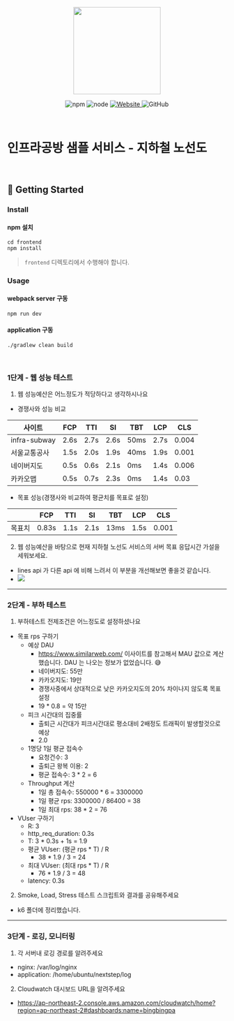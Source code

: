 <p align="center">
    <img width="200px;" src="https://raw.githubusercontent.com/woowacourse/atdd-subway-admin-frontend/master/images/main_logo.png"/>
</p>
<p align="center">
  <img alt="npm" src="https://img.shields.io/badge/npm-%3E%3D%205.5.0-blue">
  <img alt="node" src="https://img.shields.io/badge/node-%3E%3D%209.3.0-blue">
  <a href="https://edu.nextstep.camp/c/R89PYi5H" alt="nextstep atdd">
    <img alt="Website" src="https://img.shields.io/website?url=https%3A%2F%2Fedu.nextstep.camp%2Fc%2FR89PYi5H">
  </a>
  <img alt="GitHub" src="https://img.shields.io/github/license/next-step/atdd-subway-service">
</p>

<br>

# 인프라공방 샘플 서비스 - 지하철 노선도

<br>

## 🚀 Getting Started

### Install
#### npm 설치
```
cd frontend
npm install
```
> `frontend` 디렉토리에서 수행해야 합니다.

### Usage
#### webpack server 구동
```
npm run dev
```
#### application 구동
```
./gradlew clean build
```
<br>


### 1단계 - 웹 성능 테스트
1. 웹 성능예산은 어느정도가 적당하다고 생각하시나요
- 경쟁사와 성능 비교 

| 사이트          | FCP  | TTI  | SI   | TBT  | LCP  | CLS   |
|--------------|------|------|------|------|------|-------|
| infra-subway | 2.6s | 2.7s | 2.6s | 50ms | 2.7s | 0.004 |
| 서울교통공사       | 1.5s | 2.0s | 1.9s | 40ms | 1.9s | 0.001 |
| 네이버지도        | 0.5s | 0.6s | 2.1s | 0ms  | 1.4s | 0.006 |
| 카카오맵         | 0.5s | 0.7s | 2.3s | 0ms  | 1.4s | 0.03  |

- 목표 성능(경쟁사와 비교하여 평균치를 목표로 설정)

|     | FCP   | TTI  | SI   | TBT  | LCP  | CLS   |
|-----|-------|------|------|------|------|-------|
| 목표치 | 0.83s | 1.1s | 2.1s | 13ms | 1.5s | 0.001 |


2. 웹 성능예산을 바탕으로 현재 지하철 노선도 서비스의 서버 목표 응답시간 가설을 세워보세요.
- lines api 가 다른 api 에 비해 느려서 이 부분을 개선해보면 좋을것 같습니다.
- ![](./image/api-response.png)

---

### 2단계 - 부하 테스트 
1. 부하테스트 전제조건은 어느정도로 설정하셨나요
- 목표 rps 구하기
  - 예상 DAU
    - https://www.similarweb.com/ 이사이트를 참고해서 MAU 값으로 계산했습니다. DAU 는 나오는 정보가 없었습니다. 😅
    - 네이버지도: 55만
    - 카카오지도: 19만
    - 경쟁사중에서 상대적으로 낮은 카카오지도의 20% 차이나지 않도록 목표 설정
    - 19 * 0.8 = 약 15만
  - 피크 시간대의 집중률
    - 출퇴근 시간대가 피크시간대로 평소대비 2배정도 트래픽이 발생할것으로 예상
    - 2.0
  - 1명당 1일 평균 접속수
    - 요청건수: 3
    - 출퇴근 왕복 이용: 2
    - 평균 접속수: 3 * 2 = 6
  - Throughput 계산
    - 1일 총 접속수: 550000 * 6 = 3300000
    - 1일 평균 rps: 3300000 / 86400 = 38
    - 1일 최대 rps: 38 * 2 = 76
- VUser 구하기
  - R: 3
  - http_req_duration: 0.3s
  - T: 3 * 0.3s + 1s = 1.9
  - 평균 VUser: (평균 rps * T) / R
    - 38 * 1.9 / 3 = 24
  - 최대 VUser: (최대 rps * T) / R
    - 76 * 1.9 / 3 = 48
  - latency: 0.3s

2. Smoke, Load, Stress 테스트 스크립트와 결과를 공유해주세요
- k6 폴더에 정리했습니다.

---

### 3단계 - 로깅, 모니터링
1. 각 서버내 로깅 경로를 알려주세요
- nginx: /var/log/nginx
- application: /home/ubuntu/nextstep/log

2. Cloudwatch 대시보드 URL을 알려주세요
- https://ap-northeast-2.console.aws.amazon.com/cloudwatch/home?region=ap-northeast-2#dashboards:name=bingbingpa
